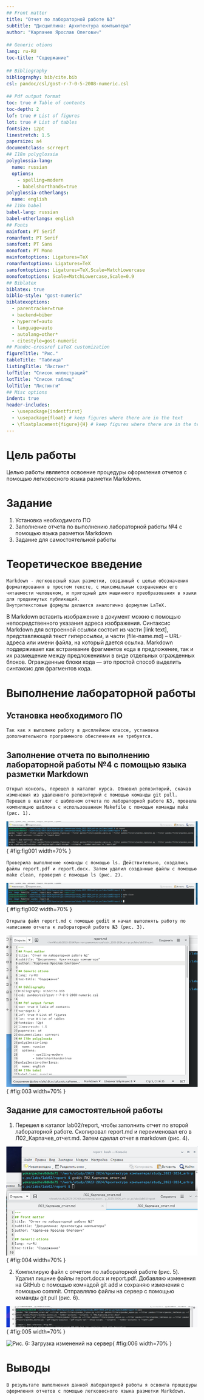 ```yaml
---
## Front matter
title: "Отчет по лабораторной работе №3"
subtitle: "Дисциплина: Архитектура компьютера"
author: "Карпачев Ярослав Олегович"

## Generic otions
lang: ru-RU
toc-title: "Содержание"

## Bibliography
bibliography: bib/cite.bib
csl: pandoc/csl/gost-r-7-0-5-2008-numeric.csl

## Pdf output format
toc: true # Table of contents
toc-depth: 2
lof: true # List of figures
lot: true # List of tables
fontsize: 12pt
linestretch: 1.5
papersize: a4
documentclass: scrreprt
## I18n polyglossia
polyglossia-lang:
  name: russian
  options:
	- spelling=modern
	- babelshorthands=true
polyglossia-otherlangs:
  name: english
## I18n babel
babel-lang: russian
babel-otherlangs: english
## Fonts
mainfont: PT Serif
romanfont: PT Serif
sansfont: PT Sans
monofont: PT Mono
mainfontoptions: Ligatures=TeX
romanfontoptions: Ligatures=TeX
sansfontoptions: Ligatures=TeX,Scale=MatchLowercase
monofontoptions: Scale=MatchLowercase,Scale=0.9
## Biblatex
biblatex: true
biblio-style: "gost-numeric"
biblatexoptions:
  - parentracker=true
  - backend=biber
  - hyperref=auto
  - language=auto
  - autolang=other*
  - citestyle=gost-numeric
## Pandoc-crossref LaTeX customization
figureTitle: "Рис."
tableTitle: "Таблица"
listingTitle: "Листинг"
lofTitle: "Список иллюстраций"
lotTitle: "Список таблиц"
lolTitle: "Листинги"
## Misc options
indent: true
header-includes:
  - \usepackage{indentfirst}
  - \usepackage{float} # keep figures where there are in the text
  - \floatplacement{figure}{H} # keep figures where there are in the text
---
```


# Цель работы

Целью работы является освоение процедуры оформления отчетов с помощью легковесного языка разметки Markdown.

# Задание

1. Установка необходимого ПО
2. Заполнение отчета по выполнению лабораторной работы №4 с помощью языка разметки Markdown
3. Задание для самостоятельной работы

# Теоретическое введение

	Markdown - легковесный язык разметки, созданный с целью обозначения форматирования в простом тексте, с максимальным сохранением его читаемости человеком, и пригодный для машинного преобразования в языки для продвинутых публикаций. 
	Внутритекстовые формулы делаются аналогично формулам LaTeX.
В Markdown вставить изображение в документ можно с помощью непосредственного указания адреса изображения.
Синтаксис Markdown для встроенной ссылки состоит из части [link text], представляющей текст гиперссылки, и части (file-name.md) – URL-адреса или имени файла, на который дается ссылка.
	Markdown поддерживает как встраивание фрагментов кода в предложение, так и их размещение между предложениями в виде отдельных огражденных блоков. Огражденные блоки кода — это простой способ выделить синтаксис для фрагментов кода.

# Выполнение лабораторной работы
## Установка необходимого ПО

	Так как я выполняю работу в дисплейном классе, установка дополнительного программного обеспечения не требуется.
 
## Заполнение отчета по выполнению лабораторной работы №4 с помощью языка разметки Markdown


	Открыл консоль, перешел в каталог курса. Обновил репозиторий, скачав изменения из удаленного репозиторий с помощью команды git pull. Перешел в каталог с шаблоном отчета по лабораторной работе №3, провела компиляцию шаблона с использованием Makefile с помощью команды make (рис. 1).



![Рис. 1: Обновление репозитория и команда make](image/1.png){ #fig:fig001 width=70% }


	Проверила выполнение команды с помощью ls. Действительно, создались файлы report.pdf и report.docx. Затем удалил созданные файлы с помощью make clean, проверил с помощью ls (рис. 2).



![Рис. 2: Создание и удаление файлов и проверка](image/2.png){ #fig:fig002 width=70% }




	Открыла файл report.md с помощью gedit и начал выполнять работу по написанию отчета к лабораторной работе №3 (рис. 3).



![Рис. 3: Открытие файла с отчетом с помощью gedit](image/4.png){ #fig:003 width=70% }



## Задание для самостоятельной работы


1. Перешел в каталог lab02/report, чтобы заполнить отчет по второй лабораторной работе. Скопировал report.md и переименовал его в Л02_Карпачев_отчет.md. Затем сделал отчет в markdown (рис. 4).



![Рис. 4: Открытие файла в markdown с помощью gedit](image/10.png){ #fig:004 width=70% }



2. Компилирую файл с отчетом по лабораторной работе (рис. 5). Удалил лишние файлы report.docx и report.pdf. Добавляю изменения на GitHub с помощью комнадой git add и сохраняю изменения с помощью commit. Отправлялю файлы на сервер с помощью команды git pull (рис. 6).



![Рис. 5: Компиляция файла с помощью make по лабораторной работе 2](image/6.png){ #fig:005 width=70% }



![Рис. 6: Загрузка изменений на сервер](image/11.jpg){ #fig:006 width=70% }




# Выводы

	В результате выполнения данной лабораторной работы я освоила процедуры оформления отчетов с помощью легковесного языка разметки Markdown.

